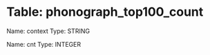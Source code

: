 Table: phonograph_top100_count
==============================

Name: context
Type: STRING

Name: cnt
Type: INTEGER

